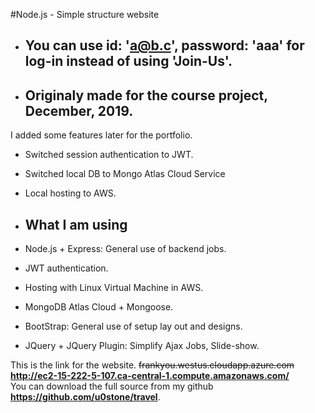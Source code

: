 
#Node.js - Simple structure website

- ## You can use id: &apos;a@b.c&apos;, password: &apos;aaa&apos; for log-in instead of using &apos;Join-Us&apos;.
- ## Originaly made for the course project, December, 2019.
I added some features later for the portfolio. 
- Switched session authentication to JWT.
- Switched local DB to Mongo Atlas Cloud Service
- Local hosting to AWS.

- ## What I am using
- Node.js + Express: General use of backend jobs.
- JWT authentication.
- Hosting with Linux Virtual Machine in AWS.
- MongoDB Atlas Cloud + Mongoose.
- BootStrap: General use of setup lay out and designs.
- JQuery + JQuery Plugin: Simplify Ajax Jobs, Slide-show.

This is the link for the website. 
<strike>frankyou.westus.cloudapp.azure.com</strike><br>
**<http://ec2-15-222-5-107.ca-central-1.compute.amazonaws.com/>**<br>
You can download the full source from my github<br> **<https://github.com/u0stone/travel>**.
